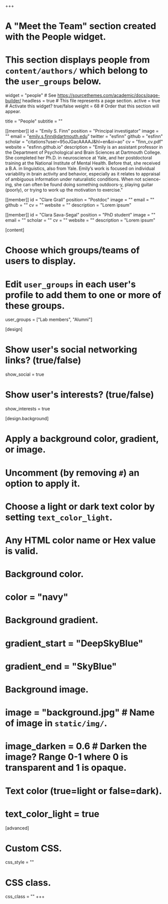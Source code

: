 +++
# A "Meet the Team" section created with the People widget.
# This section displays people from `content/authors/` which belong to the `user_groups` below.

widget = "people"  # See https://sourcethemes.com/academic/docs/page-builder/
headless = true  # This file represents a page section.
active = true  # Activate this widget? true/false
weight = 68  # Order that this section will appear.

title = "People"
subtitle = ""

[[member]]
	id = "Emily S. Finn"
	position = "Principal investigator"
	image = ""
	email = "emily.s.finn@dartmouth.edu"
	twitter = "esfinn"
	github = "esfinn"
	scholar = "citations?user=95oJGacAAAAJ&hl=en&oi=ao"
	cv = "finn_cv.pdf"
	website = "esfinn.github.io"
	description = "Emily is an assistant professor in the Department of Psychological and Brain Sciences at Dartmouth College. She completed her Ph.D. in neuroscience at Yale, and her postdoctoral training at the National Institute of Mental Health. Before that, she received a B.A. in linguistics, also from Yale. Emily’s work is focused on individual variability in brain activity and behavior, especially as it relates to appraisal of ambiguous information under naturalistic conditions. When not science-ing, she can often be found doing something outdoors-y, playing guitar (poorly), or trying to work up the motivation to exercise."

[[member]]
	id = "Clare Grall"
	position = "Postdoc"
    image = ""
	email = ""
	github = ""
	cv = ""
	website = ""
	description = "Lorem ipsum"


[[member]]
	id = "Clara Sava-Segal"
	position = "PhD student"
	image = ""
	email = ""
	scholar = ""
	cv = ""
	website = ""
	description = "Lorem ipsum"




[content]
  # Choose which groups/teams of users to display.
  #   Edit `user_groups` in each user's profile to add them to one or more of these groups.
  user_groups = ["Lab members",
                 "Alumni"]

[design]
  # Show user's social networking links? (true/false)
  show_social = true
  
  # Show user's interests? (true/false)
  show_interests = true

[design.background]
  # Apply a background color, gradient, or image.
  #   Uncomment (by removing `#`) an option to apply it.
  #   Choose a light or dark text color by setting `text_color_light`.
  #   Any HTML color name or Hex value is valid.
  
  # Background color.
  # color = "navy"
  
  # Background gradient.
  # gradient_start = "DeepSkyBlue"
  # gradient_end = "SkyBlue"
  
  # Background image.
  # image = "background.jpg"  # Name of image in `static/img/`.
  # image_darken = 0.6  # Darken the image? Range 0-1 where 0 is transparent and 1 is opaque.

  # Text color (true=light or false=dark).
  # text_color_light = true  
  
[advanced]
 # Custom CSS. 
 css_style = ""
 
 # CSS class.
 css_class = ""
+++
